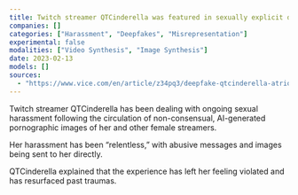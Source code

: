 ```yaml
---
title: Twitch streamer QTCinderella was featured in sexually explicit deepfakes without consent, causing ongoing harassment
companies: []
categories: ["Harassment", "Deepfakes", "Misrepresentation"]
experimental: false
modalities: ["Video Synthesis", "Image Synthesis"]
date: 2023-02-13
models: []
sources:
  - "https://www.vice.com/en/article/z34pq3/deepfake-qtcinderella-atrioc"
---
```


Twitch streamer QTCinderella has been dealing with ongoing sexual harassment following the circulation of non-consensual, AI-generated pornographic images of her and other female streamers.

Her harassment has been “relentless,” with abusive messages and images being sent to her directly.

QTCinderella explained that the experience has left her feeling violated and has resurfaced past traumas.
